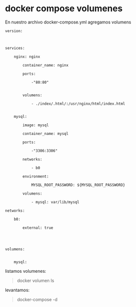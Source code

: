 # docker compose volumenes

En nuestro archivo docker-compose.yml agregamos volumens

    version: 



    services:

        nginx: nginx

            container_name: nginx

            ports:
        
                -"80:80"
            

            volumens: 
                
                - ./index/.html/:/usr/nginx/html/index.html
        

        mysql:
            
            image: mysql

            container_name: mysql

            ports:

                -"3306:3306"

            networks: 

                - b0

            environment:

                MYSQL_ROOT_PASSWORD: ${MYSQL_ROOT_PASSWORD}

            volumens:

                - mysql: var/lib/mysql

    networks:

        b0: 

            external: true




    volumens:


        mysql: 

listamos volumenes:
>docker volumen ls

levantamos:
>docker-compose -d